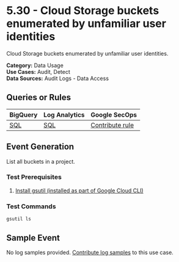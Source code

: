 # 5.30 - Cloud Storage buckets enumerated by unfamiliar user identities
Cloud Storage buckets enumerated by unfamiliar user identities.


**Category:** Data Usage
</br>
**Use Cases:** Audit, Detect
</br>
**Data Sources:** Audit Logs - Data Access
</br>



## Queries or Rules
BigQuery | Log Analytics | Google SecOps
--- | --- | ---
[SQL](../../backends/bigquery/sql/5_30_cloud_storage_buckets_enumerated_by_unfamiliar_users.sql) | [SQL](../../backends/log_analytics/sql/5_30_cloud_storage_buckets_enumerated_by_unfamiliar_users.sql) | [Contribute rule](../../CONTRIBUTING.md)

## Event Generation

List all buckets in a project.





### Test Prerequisites
1. [Install gsutil (installed as part of Google Cloud CLI)](https://cloud.google.com/sdk/docs/install)


### Test Commands
```
gsutil ls
```



## Sample Event
No log samples provided. [Contribute log samples](../../CONTRIBUTING.md) to this use case.


